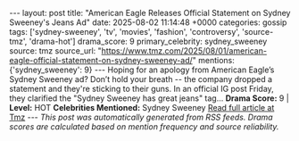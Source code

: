 --- layout: post title: "American Eagle Releases Official Statement on Sydney Sweeney's Jeans Ad" date: 2025-08-02 11:14:48 +0000 categories: gossip tags: ['sydney-sweeney', 'tv', 'movies', 'fashion', 'controversy', 'source-tmz', 'drama-hot'] drama_score: 9 primary_celebrity: sydney_sweeney source: tmz source_url: "https://www.tmz.com/2025/08/01/american-eagle-official-statement-on-sydney-sweeney-ad/" mentions: {'sydney_sweeney': 9} --- Hoping for an apology from American Eagle’s Sydney Sweeney ad? Don’t hold your breath -- the company dropped a statement and they're sticking to their guns. In an official IG post Friday, they clarified the "Sydney Sweeney has great jeans" tag… **Drama Score:** 9 | **Level:** HOT **Celebrities Mentioned:** Sydney Sweeney [Read full article at Tmz](https://www.tmz.com/2025/08/01/american-eagle-official-statement-on-sydney-sweeney-ad/) --- *This post was automatically generated from RSS feeds. Drama scores are calculated based on mention frequency and source reliability.*